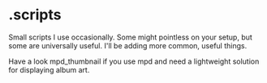 # .scripts
Small scripts I use occasionally. Some might pointless on your setup, but some are universally useful.
I'll be adding more common, useful things.

Have a look mpd_thumbnail if you use mpd and need a lightweight solution for displaying album art.
